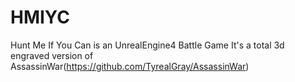 # HMIYC
Hunt Me If You Can is an UnrealEngine4 Battle Game
It's a total 3d engraved version of AssassinWar(https://github.com/TyrealGray/AssassinWar)